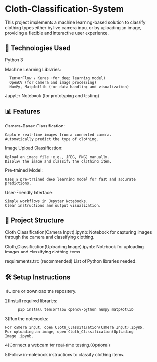 # Cloth-Classification-System

This project implements a machine learning-based solution to classify clothing types either by live camera input or by uploading an image, providing a flexible and interactive user experience.

## 🚀 Technologies Used

Python 3

Machine Learning Libraries:  

      TensorFlow / Keras (for deep learning model)
      OpenCV (for camera and image processing)
      NumPy, Matplotlib (for data handling and visualization)

Jupyter Notebook (for prototyping and testing)

## 📊 Features

Camera-Based Classification:

    Capture real-time images from a connected camera.
    Automatically predict the type of clothing.

Image Upload Classification:

    Upload an image file (e.g., JPEG, PNG) manually.
    Display the image and classify the clothing item.

Pre-trained Model:

    Uses a pre-trained deep learning model for fast and accurate predictions.

User-Friendly Interface:

    Simple workflows in Jupyter Notebooks.
    Clear instructions and output visualization.

## 📂 Project Structure

Cloth_Classification(Camera Input).ipynb:   Notebook for capturing images through the camera and classifying clothing.

Cloth_Classification(Uploading Image).ipynb:   Notebook for uploading images and classifying clothing items.
  
requirements.txt:   (recommended) List of Python libraries needed.

## 🛠️ Setup Instructions

1)Clone or download the repository.

2)Install required libraries:

          pip install tensorflow opencv-python numpy matplotlib
          
3)Run the notebooks:

    For camera input, open Cloth_Classification(Camera Input).ipynb.
    For uploading an image, open Cloth_Classification(Uploading Image).ipynb.

4)Connect a webcam for real-time testing.(Optional)

5)Follow in-notebook instructions to classify clothing items.










